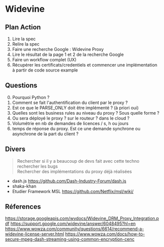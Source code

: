 # Widevine
## Plan Action
1. Lire la spec
2. Relire la spec
3. Faire une recherche Google : Widevine Proxy
4. Lire le résultat de la page 1 et 2 de la recherche Google
5. Faire un workflow complet (UX)  
6. Récupérer les certificats/credentiels et commencer une implémentation à partir de code source example
  

## Questions
0. Pourquoi Python ?
1. Comment se fait l'authentification du client par le proxy ?
2. Est ce que le PARSE_ONLY doit être implémenté ? (à priori oui)
3. Quelles sont les business rules au niveau du proxy ? Sous quelle forme ?
4. Ou sera déployé le proxy ? sur le routeur ? dans le cloud ?  
5. Volumétrie en nb de demandes de licences / s, h ou jours  
6. temps de réponse du proxy. Est ce une demande synchrone ou asynchrone de la part du client ?  

## Divers
> Rechercher si il y a beaucoup de devs fait avec cette techno  
rechercher les bugs  
Rechercher des implémentations du proxy déjà réalisées  
- dash.js https://github.com/Dash-Industry-Forum/dash.js  
- shaka-khan  
- Etudier Framework MSL https://github.com/Netflix/msl/wiki/  

## Réferences
https://storage.googleapis.com/wvdocs/Widevine_DRM_Proxy_Integration.pdf
https://support.google.com/widevine/answer/6048495?hl=en
https://www.wowza.com/community/questions/6614/recommend-a-widevine-license-server.html
https://www.wowza.com/docs/how-to-secure-mpeg-dash-streaming-using-common-encryption-cenc
